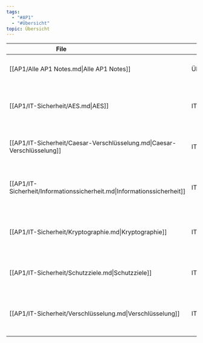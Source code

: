 ```yaml
---
tags:
  - "#AP1"
  - "#Übersicht" 
topic: Übersicht
---
```

| <div style="width:275px;">File<div>                                     | <div style='width:150px;'>Topic<div> | <div style='width:200px;'>Tags<div>                                                                  |
| ----------------------------------------------------------------------- | ------------------------------------ | ---------------------------------------------------------------------------------------------------- |
| [[AP1/Alle AP1 Notes.md\|Alle AP1 Notes]]                               | Übersicht                            | <ul><li>#AP1</li><li>#Übersicht</li></ul>                                                            |
| [[AP1/IT-Sicherheit/AES.md\|AES]]                                       | IT-Sicherheit                        | <ul><li>#AP1</li><li>#IT-Sicherheit</li><li>#Verschlüsselung</li><li>#Asymmetrisch</li></ul>         |
| [[AP1/IT-Sicherheit/Caesar-Verschlüsselung.md\|Caesar-Verschlüsselung]] | IT-Sicherheit                        | <ul><li>#AP1</li><li>#IT-Sicherheit</li><li>#Symmetrisch</li></ul>                                   |
| [[AP1/IT-Sicherheit/Informationssicherheit.md\|Informationssicherheit]] | IT-Sicherheit                        | <ul><li>#Grundbegriff</li><li>#Informationssicherheit</li><li>#IT-Sicherheit</li><li>#AP1</li></ul>  |
| [[AP1/IT-Sicherheit/Kryptographie.md\|Kryptographie]]                   | IT-Sicherheit                        | <ul><li>#Informationssicherheit</li><li>#Schutzziele</li><li>#IT-Sicherheit</li><li>#AP1</li></ul>   |
| [[AP1/IT-Sicherheit/Schutzziele.md\|Schutzziele]]                       | IT-Sicherheit                        | <ul><li>#IT-Sicherheit</li><li>#Informationssicherheit</li><li>#AP1</li></ul>                        |
| [[AP1/IT-Sicherheit/Verschlüsselung.md\|Verschlüsselung]]               | IT-Sicherheit                        | <ul><li>#AP1</li><li>#IT-Sicherheit</li><li>#Informationssicherheit</li><li>#Kryptographie</li></ul> |
